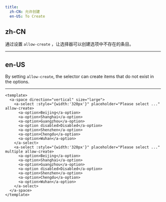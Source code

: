 ```yaml
title:
  zh-CN: 允许创建
  en-US: To Create
```

## zh-CN

通过设置 `allow-create` ，让选择器可以创建选项中不存在的条目。

---

## en-US

By setting `allow-create`, the selector can create items that do not exist in the options.

---

```vue
<template>
  <a-space direction="vertical" size="large">
    <a-select :style="{width:'320px'}" placeholder="Please select ..." allow-create>
      <a-option>Beijing</a-option>
      <a-option>Shanghai</a-option>
      <a-option>Guangzhou</a-option>
      <a-option disabled>Disabled</a-option>
      <a-option>Shenzhen</a-option>
      <a-option>Chengdu</a-option>
      <a-option>Wuhan</a-option>
    </a-select>
    <a-select :style="{width:'320px'}" placeholder="Please select ..." multiple allow-create>
      <a-option>Beijing</a-option>
      <a-option>Shanghai</a-option>
      <a-option>Guangzhou</a-option>
      <a-option disabled>Disabled</a-option>
      <a-option>Shenzhen</a-option>
      <a-option>Chengdu</a-option>
      <a-option>Wuhan</a-option>
    </a-select>
  </a-space>
</template>
```
